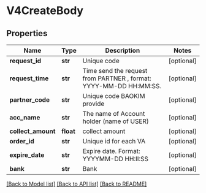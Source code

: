 # V4CreateBody

## Properties
Name | Type | Description | Notes
------------ | ------------- | ------------- | -------------
**request_id** | **str** | Unique code  | [optional] 
**request_time** | **str** | Time send the request from PARTNER , format: YYYY-MM-DD HH:MM:SS. | [optional] 
**partner_code** | **str** | Unique code BAOKIM provide | [optional] 
**acc_name** | **str** | The name of Account holder (name of USER) | [optional] 
**collect_amount** | **float** | collect amount  | [optional] 
**order_id** | **str** | Unique id for each VA | [optional] 
**expire_date** | **str** | Expire date. Format: YYYYMM-DD HH:II:SS | [optional] 
**bank** | **str** | Bank | [optional] 

[[Back to Model list]](../README.md#documentation-for-models) [[Back to API list]](../README.md#documentation-for-api-endpoints) [[Back to README]](../README.md)

